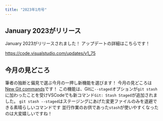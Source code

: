 ```yaml
---
title: "2023年1月号"
---
```



## January 2023がリリース

January 2023がリリースされました！
アップデートの詳細はこちらです！

https://code.visualstudio.com/updates/v1_75

## 今月の見どころ

筆者の独断と偏見で選ぶ今月の一押し新機能を選びます！
今月の見どころは[New Git commands](https://code.visualstudio.com/updates/v1_75#_new-commands)です！
この機能は、Gitに`--staged`オプションが`git stash`に加わったことを受けVSCodeでも新コマンド`Git: Stash Staged`が追加されました。
`git stash --staged`はステージングにあげた変更ファイルのみを退避できる素晴らしいコマンドです
並行作業のお供であった`stash`が使いやすくなったのは大変嬉しいですね！
